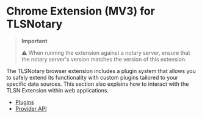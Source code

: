 # Chrome Extension (MV3) for TLSNotary

> **Important**
> 
> ⚠️ When running the extension against a notary server, ensure that the notary server's version matches the version of this extension.

The TLSNotary browser extension includes a plugin system that allows you to safely extend its functionality with custom plugins tailored to your specific data sources. This section also explains how to interact with the TLSN Extension within web applications.

- [Plugins](./plugins.md)
- [Provider API](./provider.md)